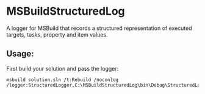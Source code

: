 # MSBuildStructuredLog
A logger for MSBuild that records a structured representation of executed targets, tasks, property and item values.

## Usage:

First build your solution and pass the logger:

```
msbuild solution.sln /t:Rebuild /noconlog /logger:StructuredLogger,C:\MSBuildStructuredLog\bin\Debug\StructuredLogger.dll;buildlog1.xml
```
